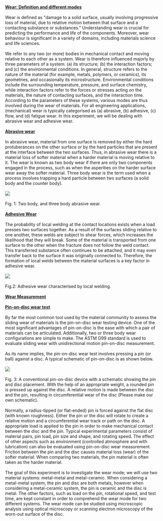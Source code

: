 <b><u>Wear: Definition and different modes</u></b><br><br>
Wear is defined as "damage to a solid surface, usually involving progressive loss of material, due to relative motion between that surface and a contacting substance or substances." Understanding wear is crucial for predicting the performance and life of the components. Moreover, wear behaviour is significant in a variety of domains, including materials science and life sciences. <br><br>
We refer to any two (or more) bodies in mechanical contact and moving relative to each other as a system. Wear is therefore influenced majorly by three parameters of a system: (a) its structure; (b) the interaction factors; and (c) the environmental conditions. In general, structure refers to the nature of the material (for example, metals, polymers, or ceramics), its geometries, and occasionally its microstructure. Environmental conditions include the surrounding temperature, pressure, and surface chemistry, while interaction factors refer to the forces or stresses acting on the materials, the nature of contacting surfaces, and the interaction time. According to the parameters of these systems, various modes are thus involved during the wear of materials. For all engineering applications, (mechanical) wear is typically categorised as (a) abrasive, (b) adhesive, (c) flow, and (d) fatigue wear. In this experiment, we will be dealing with abrasive wear and adhesive wear.<br><br>
<b><u>Abrasive wear</u></b><br><br>
In abrasive wear, material from one surface is removed by either the hard protuberances on the other surface or by the hard particles that are present at the interface between the two surfaces. Thus, in abrasive wear there is a material loss of softer material when a harder material is moving relative to it. The wear is known as two body wear if there are only two components engaged in the process, such as when the asperities on the harder surface wear away the softer material. Three body wear is the term used when a process involves trapping a hard particle between two surfaces (a solid body and the counter body).<br><br>
<image src=images/image1.png><br><br>
Fig. 1: Two body, and three body abrasive wear.<br><br>
<b><u>Adhesive Wear</u></b><br><br>
The probability of local welding at the contact locations exists when a load presses two surfaces together. As a result of the surfaces sliding relative to one another, these welds are subject to shear forces, which increases the likelihood that they will break. Some of the material is transported from one surface to the other when the fracture does not follow the weld contact. This transferred substance often continues to be attached, and it may even transfer back to the surface it was originally connected to. Therefore, the formation of local welds between the material surfaces is a key factor in adhesive wear.<br><br>
<image src=images/image2.png><br><br>
Fig.2: Adhesive wear characterised by local welding.<br><br>
<b><u>Wear Measurement</u></b><br><br>
<b><u>Pin-on-disc wear test</u></b><br><br>
By far the most common tool used by the material community to assess the sliding wear of materials is the pin-on-disc wear testing device. One of the most significant advantages of pin-on-disc is the ease with which a pair of materials can be articulated. Additionally, two or three body wear configurations are simple to make. The ASTM G99 standard is used to evaluate sliding wear with unidirectional motion pin-on-disc measurement.<br><br>
As its name implies, the pin-on-disc wear test involves pressing a pin (or ball) against a disc. A typical schematic of pin-on-disc is as shown below. <br><br>
<image src=images/image3.png><br><br>
Fig. 3: A conventional pin-on-disc device with a schematic showing the pin and disc placement. With the help of an appropriate weight, a rounded pin is pressed up against the disc. A relative motion is made between the disc and the pin, resulting in circumferential wear of the disc (Please make our own schematic).<br><br>
Normally, a radius-tipped (or flat-ended) pin is forced against the flat disc (with known roughness). Either the pin or the disc will rotate to create a relative motion and a circumferential wear track or path on the disc. A appropriate load is applied to the pin in order to make mechanical contact between the disc and the pin. Typical experimental parameters consist of material pairs, pin load, pin size and shape, and rotating speed. The effect of other aspects such as environment (controlled atmosphere and with lubrication) can also be evaluated using pin-on-disc wear measurement. Friction between the pin and the disc causes material loss (wear) of the softer material. When comparing two materials, the pin material is often taken as the harder material. <br><br>
The goal of this experiment is to investigate the wear mode; we will use two material systems: metal-metal and metal-ceramic. When considering a metal-metal system, the pin and disc are both metals, however when considering a metal-ceramic system, the pin is ceramic and the disc is metal. The other factors, such as load on the pin, rotational speed, and test time, are kept constant in order to comprehend the wear mode for two different systems. The wear mode can be studied using microscopic analysis using optical microscopy or scanning electron microscopy of the worn-out surface of the disc.<br><br>